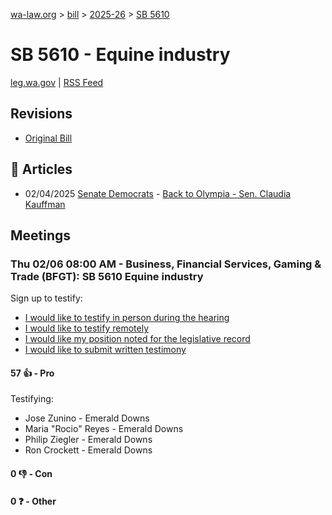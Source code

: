 [wa-law.org](/) > [bill](/bill/) > [2025-26](/bill/2025-26/) > [SB 5610](/bill/2025-26/sb/5610/)

# SB 5610 - Equine industry
[leg.wa.gov](https://app.leg.wa.gov/billsummary?BillNumber=5610&Year=2025&Initiative=false) | [RSS Feed](./rss.xml)

## Revisions
* [Original Bill](1/)

## 📰 Articles
* 02/04/2025 [Senate Democrats](/org/senate_democrats/) - [Back to Olympia - Sen. Claudia Kauffman](https://senatedemocrats.wa.gov/kauffman/2025/02/04/back-to-olympia/#:~:text=SB%205610)

## Meetings
### Thu 02/06 08:00 AM - Business, Financial Services, Gaming & Trade (BFGT): SB 5610 Equine industry
Sign up to testify:
* [I would like to testify in person during the hearing](https://app.leg.wa.gov/csi/Testifier/Add?chamber=House&mId=32664&aId=163065&caId=25516&tId=1)
* [I would like to testify remotely](https://app.leg.wa.gov/csi/Testifier/Add?chamber=House&mId=32664&aId=163065&caId=25516&tId=2)
* [I would like my position noted for the legislative record](https://app.leg.wa.gov/csi/Testifier/Add?chamber=House&mId=32664&aId=163065&caId=25516&tId=3)
* [I would like to submit written testimony](https://app.leg.wa.gov/csi/Testifier/Add?chamber=House&mId=32664&aId=163065&caId=25516&tId=4)

#### 57 👍 - Pro
Testifying:
* Jose Zunino - Emerald Downs
* Maria "Rocio" Reyes - Emerald Downs
* Philip Ziegler - Emerald Downs
* Ron Crockett - Emerald Downs

#### 0 👎 - Con

#### 0 ❓ - Other
